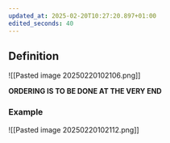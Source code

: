 ```yaml
---
updated_at: 2025-02-20T10:27:20.897+01:00
edited_seconds: 40
---
```

## Definition
![[Pasted image 20250220102106.png]]

**ORDERING IS TO BE DONE AT THE VERY END**
### Example
![[Pasted image 20250220102112.png]]

